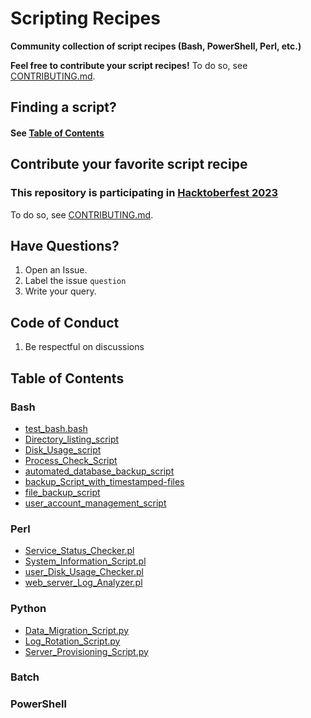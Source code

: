 # Scripting Recipes
**Community collection of script recipes (Bash, PowerShell, Perl, etc.)**

**Feel free to contribute your script recipes!** To do so, see [CONTRIBUTING.md](https://github.com/raymelon/scripting-recipes/blob/main/CONTRIBUTING.md).

## Finding a script?

#### See [Table of Contents](https://github.com/raymelon/scripting-recipes/tree/main#table-of-contents)

## Contribute your favorite script recipe

### This repository is participating in [Hacktoberfest 2023](https://hacktoberfest.com/participation/#contributors)

To do so, see [CONTRIBUTING.md](https://github.com/raymelon/scripting-recipes/blob/main/CONTRIBUTING.md).

## Have Questions?

1. Open an Issue.
2. Label the issue `question`
3. Write your query.

## Code of Conduct

1. Be respectful on discussions

## Table of Contents

### Bash

- [test_bash.bash](https://github.com/raymelon/scripting-recipes/blob/main/raymelon/test_bash.bash)
- [Directory_listing_script](https://github.com/PreciousEddy/scripting-recipes/blob/main/PreciousEddy/Directory_listing_script.bash)
- [Disk_Usage_script](https://github.com/PreciousEddy/scripting-recipes/blob/main/PreciousEddy/Disk_Usage_script.bash)
- [Process_Check_Script](https://github.com/PreciousEddy/scripting-recipes/blob/main/PreciousEddy/Process_Check_Script.bash)
- [automated_database_backup_script](https://github.com/PreciousEddy/scripting-recipes/blob/main/PreciousEddy/automated_database_backup_script.bash)
- [backup_Script_with_timestamped-files](https://github.com/PreciousEddy/scripting-recipes/blob/main/PreciousEddy/backup_Script_with_timestamped-files.bash)
- [file_backup_script](https://github.com/PreciousEddy/scripting-recipes/blob/main/PreciousEddy/file_backup_script.bash)
- [user_account_management_script](https://github.com/PreciousEddy/scripting-recipes/blob/main/PreciousEddy/user_account_management_script.bash)

### Perl
- [Service_Status_Checker.pl](https://github.com/PreciousEddy/scripting-recipes/blob/main/PreciousEddy/Perl/Service_Status_Checker.pl)
- [System_Information_Script.pl](https://github.com/PreciousEddy/scripting-recipes/blob/main/PreciousEddy/Perl/System_Information_Script.pl)
- [user_Disk_Usage_Checker.pl](https://github.com/PreciousEddy/scripting-recipes/blob/main/PreciousEddy/Perl/user_Disk_Usage_Checker.pl)
- [web_server_Log_Analyzer.pl](https://github.com/PreciousEddy/scripting-recipes/blob/main/PreciousEddy/Perl/web_server_Log_Analyzer.pl)
### Python
- [Data_Migration_Script.py](https://github.com/PreciousEddy/scripting-recipes/blob/main/PreciousEddy/Python/Data_Migration_Script.py)
- [Log_Rotation_Script.py](https://github.com/PreciousEddy/scripting-recipes/blob/main/PreciousEddy/Python/Log_Rotation_Script.py)
- [Server_Provisioning_Script.py](https://github.com/PreciousEddy/scripting-recipes/blob/main/PreciousEddy/Python/Server_Provisioning_Script.py)
### Batch

### PowerShell

